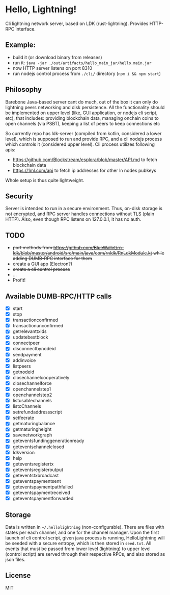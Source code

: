 # Hello, Lightning!

Cli lightning network server, based on LDK (rust-lightning).
Provides HTTP-RPC interface.

## Example:

* build it (or download binary from releases)
* run it: `java -jar ./out/artifacts/hello_main_jar/hello.main.jar`
* now HTTP server listens on port 8310
* run nodejs control process from `./cli/` directory (`npm i && npm start`)

## Philosophy

Barebone Java-based server cant do much, out of the box it can only do lightning peers networking and disk persistence.
All the functionality should be implemented on upper level (like, GUI application, or nodejs cli script, etc), that 
includes: providing blockchain data, managing onchain coins to open channels (via PSBT), keeping a list of peers to keep connections etc

So currently repo has ldk-server (compiled from kotlin, considered a lower level), which is supposed to run and provide RPC, and a cli nodejs
process which controls it (considered upper level). Cli process utilizes following apis:

* https://github.com/Blockstream/esplora/blob/master/API.md to fetch blockchain data
* https://1ml.com/api to fetch ip addresses for other ln nodes pubkeys

Whole setup is thus quite lightweight.

## Security

Server is intended to run in a secure environment. Thus, on-disk storage is not encrypted, and RPC server
handles connections without TLS (plain HTTP). Also, even though RPC listens on 127.0.0.1, it has no auth.

## TODO

* ~~port methods from https://github.com/BlueWallet/rn-ldk/blob/master/android/src/main/java/com/rnldk/RnLdkModule.kt while adding DUMB-RPC interface for them~~
* create a GUI app (Electron?)
* ~~create a cli control process~~
* ...
* Profit!

## Available DUMB-RPC/HTTP calls

* [x] start
* [x] stop
* [x] transactionconfirmed
* [x] transactionunconfirmed
* [x] getrelevanttxids
* [x] updatebestblock
* [x] connectpeer
* [x] disconnectbynodeid
* [x] sendpayment
* [x] addinvoice
* [x] listpeers
* [x] getnodeid
* [x] closechannelcooperatively
* [x] closechannelforce
* [x] openchannelstep1
* [x] openchannelstep2
* [x] listusablechannels
* [x] listcChannels
* [x] setrefundaddressscript
* [x] setfeerate
* [x] getmaturingbalance
* [x] getmaturingheight
* [x] savenetworkgraph
* [x] geteventsfundinggenerationready
* [x] geteventschannelclosed
* [x] ldkversion
* [x] help
* [x] geteventsregistertx
* [x] geteventsregisteroutput
* [x] geteventstxbroadcast
* [x] geteventspaymentsent
* [x] geteventspaymentpathfailed
* [x] geteventspaymentreceived
* [x] geteventspaymentforwarded

## Storage

Data is written in `~/.hellolightning` (non-configurable).
There are files with states per each channel, and one for the channel manager.
Upon the first launch of cli control script, given java process is running, HelloLightning will be seeded
with a secure entropy, which is then stored in `seed.txt`.
All events that must be passed from lower level (lightning) to upper level (control script) are served through
their respective RPCs, and also stored as json files.

## License

MIT

